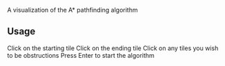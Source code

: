A visualization of the A* pathfinding algorithm

## Usage
Click on the starting tile
Click on the ending tile
Click on any tiles you wish to be obstructions
Press Enter to start the algorithm
